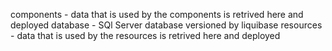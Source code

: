 components - data that is used by the components is retrived here and deployed
database - SQl Server database versioned by liquibase
resources - data that is used by the resources is retrived here and deployed